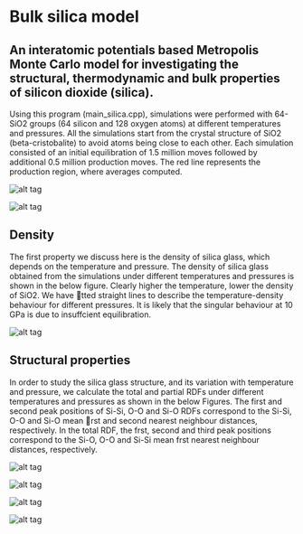 # Bulk silica model
## An interatomic potentials based Metropolis Monte Carlo model for investigating the structural, thermodynamic and bulk properties of silicon dioxide (silica).

Using this program (main_silica.cpp), simulations were performed with 64-SiO2 groups (64 silicon and 128 oxygen atoms) at different temperatures and pressures. All the simulations start from the crystal structure of SiO2 (beta-cristobalite) to avoid atoms being close to each other. Each simulation consisted of an initial equilibration of 1.5 million moves followed by additional 0.5 million production moves. The red line represents the production region, where averages computed.

![alt tag](https://raw.githubusercontent.com/NaveenKaliannan/BulkSilica/master/output/graph/Density_.png)

![alt tag](https://raw.githubusercontent.com/NaveenKaliannan/BulkSilica/master/output/graph/Energy.png)

## Density
The first property we discuss here is the density of silica glass, which depends on the temperature and pressure. The density of silica glass obtained from the simulations under different temperatures and pressures is shown in the below figure. Clearly higher the
temperature, lower the density of SiO2. We have tted straight lines to describe the temperature-density behaviour for different pressures. It is likely that the singular behaviour at 10 GPa is due to insuffcient equilibration.

![alt tag](https://raw.githubusercontent.com/NaveenKaliannan/BulkSilica/master/output/graph/density.png)

## Structural properties
In order to study the silica glass structure, and its variation with temperature and pressure, we calculate the total and partial RDFs under different temperatures and pressures as shown in the below Figures. The first and second peak positions of Si-Si, O-O and Si-O RDFs correspond to the Si-Si, O-O and Si-O mean rst and second nearest neighbour distances, respectively. In the total RDF, the frst, second and third peak positions correspond to the Si-O, O-O and Si-Si mean frst nearest neighbour distances, respectively.

![alt tag](https://raw.githubusercontent.com/NaveenKaliannan/BulkSilica/master/output/graph/total.png)

![alt tag](https://raw.githubusercontent.com/NaveenKaliannan/BulkSilica/master/output/graph/si.png)

![alt tag](https://raw.githubusercontent.com/NaveenKaliannan/BulkSilica/master/output/graph/sio.png)

![alt tag](https://raw.githubusercontent.com/NaveenKaliannan/BulkSilica/master/output/graph/o.png)




